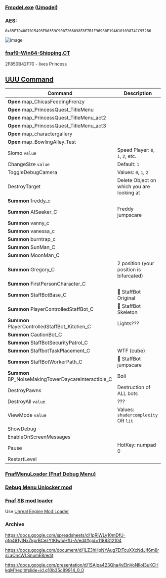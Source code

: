 ### [Fmodel.exe](https://github.com/iAmAsval/FModel) ([Umodel](https://github.com/gildor2/UEViewer))
### AES:
```
0x85F7D4007015493ED0359C9007266038F8F7B1F96988F19A610103874CC95286
```

![image](https://user-images.githubusercontent.com/87380272/147861521-84196a24-23cb-4113-88cf-2dbc39fbe9b3.png)

### [fnaf9-Win64-Shipping.CT](https://fearlessrevolution.com/viewtopic.php?f=4&t=18579&sid=018e92b24a2b6215f5840700a6a6c51c)
2F850B42F70 - lives Princess

## [UUU Command](https://framedsc.com/GeneralGuides/universal_ue4_consoleunlocker.htm)
| Command | Description |
|---|-----------|
| **Open** map_ChicasFeedingFrenzy | 
| **Open** map_PrincessQuest_TitleMenu | 
| **Open** map_PrincessQuest_TitleMenu_act2 |
| **Open** map_PrincessQuest_TitleMenu_act3 |
| **Open** map_charactergallery |
| **Open** map_BowlingAlley_Test |
| Slomo `value` | Speed Player: `0`, `1`, `2`, etc. |
| ChangeSize `value` | Default: `1`|
| ToggleDebugCamera | Values: `0`, `1`, `2` |
| DestroyTarget | Delete Object on which you are looking at |
| **Summon** freddy_c |
| **Summon** AISeeker_C | Freddy jumpscare |
| **Summon** vanny_c |
| **Summon** vanessa_c |
| **Summon** burntrap_c |
| **Summon** SunMan_C |
| **Summon** MoonMan_C |
| **Summon** Gregory_C | 2 position (your position is bifurcated) |
| **Summon** FirstPersonCharacter_C |
| **Summon** StaffBotBase_C| :robot: StaffBot Original |
| **Summon** PlayerControlledStaffBot_C | :robot: StaffBot Skeleton |
| **Summon** PlayerControlledStaffBot_Kitchen_C | Lights??? |
| **Summon** CautionBot_C | 
| **Summon** StaffBotSecurityPatrol_C |
| **Summon** StaffbotTaskPlacement_C | WTF (cube) |
| **Summon** StaffBotWorkerPath_C | :robot: StaffBot jumpscare |
| **Summon** BP_NoiseMakingTowerDaycareInteractible_C | Boil |
| DestroyPawns | Destruction of ALL bots |
| DestroyAll `value` | ??? |
| ViewMode `value` | Values: `shadercomplexity` OR `lit`  |
| ShowDebug |
| EnableOnScreenMessages
| Pause | HotKey: numpad 0 |
| RestartLevel |

### [FnafMenuLoader (Fnaf Debug Menu)](https://github.com/Skizzium/FNaFMenuLoader)

### [Debug Menu Unlocker mod](https://github.com/Kaydax/DebugMenuUnlocker)

### [Fnaf SB mod loader](https://cdn.kaydax.xyz/fnaf_sb_mod_loader.zip)
Use [Unreal Engine Mod Loader](https://github.com/RussellJerome/UnrealModLoader)
### Archive
https://docs.google.com/spreadsheets/d/1pRjWLy10mDfU-qfq481yINxZkprBCezYtKIwluHfU-A/edit#gid=1188312104

https://docs.google.com/document/d/1LZ3hHpNYAug7EtTcuXXcNdJjf6m8rsLaOncWLSnumE8/edit

https://docs.google.com/presentation/d/1SAlpa423Qha4vEInVoNIloI3uKCHkqM1/edit#slide=id.g10b35c89914_0_0
